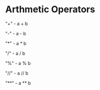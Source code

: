 # Arthmetic Operators

"+" - a + b

"-" - a - b 

"*" - a * b

"/" - a / b

"%" - a % b

"//" - a // b

"**" - a ** b
